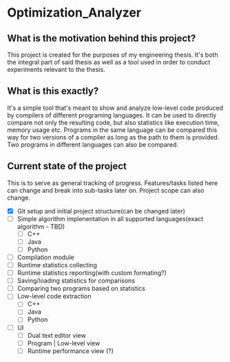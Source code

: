 # Optimization_Analyzer
## What is the motivation behind this project?

This project is created for the purposes of my engineering thesis.
It's both the integral part of said thesis as well as a tool used in order to conduct experiments relevant to the thesis.

## What is this exactly?

It's a simple tool that's meant to show and analyze low-level code produced by compilers of different programing languages.
It can be used to directly compare not only the resulting code, but also statistics like execution time, memory usage etc.
Programs in the same language can be compared this way for two versions of a compiler as long as the path to them is provided.
Two programs in different languages can also be compared.

## Current state of the project

This is to serve as general tracking of progress.
Features/tasks listed here can change and break into sub-tasks later on.
Project scope can also change.

- [x] Git setup and initial project structure(can be changed later)
- [ ] Simple algorithm implenentation in all supported languages(exact algorithm - TBD)
    - [ ] C++
    - [ ] Java
    - [ ] Python
- [ ] Compilation module
- [ ] Runtime statistics collecting
- [ ] Runtime statistics reporting(with custom formating?)
- [ ] Saving/loading statistics for comparisons
- [ ] Comparing two programs based on statistics
- [ ] Low-level code extraction
    - [ ] C++
    - [ ] Java
    - [ ] Python
- [ ] UI
    - [ ] Dual text editor view
    - [ ] Program | Low-level view
    - [ ] Runtime performance view (?)
